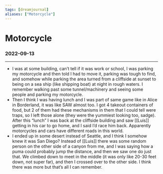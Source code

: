 ```yaml
---
tags: [dreamjournal]
aliases: ["Motorcycle"]
---
```


# Motorcycle
### 2022-09-13
---

- I was at some building, can’t tell if it was work or school, I was parking my motorcycle and then told I had to move it, parking was tough to find, and somehow while parking the area turned from a cliffside at sunset to being on a sea ship (like shipping boat) at night in rough waters. I remember walking past some tunnel/machinery and seeing some people and parking my motorcycle.
- Then I think I was having lunch and I was part of same game like in Alice in Borderland, it was like SAW almost too. I got 4 takeout containers of food, but 2 of them had these mechanisms in them that I could tell were traps, so I left those alone (they were the yummiest looking too, sadge). After this “lunch” I was back at the cliffside building and saw [[Luis]] getting in his car to go home, and I said I’d race him back. Apparently motorcycles and cars have different roads in this world.
- I ended up in some desert instead of Seattle, and I think I somehow knew it was San Diego? Instead of [[Luis]] there was some random person on the other side of a canyon from me, and I was saying how a puma could probably jump the distance, and then we saw one do just that. We climbed down to meet in the middle (it was only like 20-30 feet down, not super far), and then I crossed over to the other side. I think there was more but that’s all I can remember.